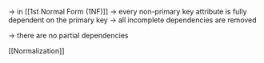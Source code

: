 
-> in [[1st Normal Form (1NF)]]
-> every non-primary key attribute is fully dependent on the primary key
-> all incomplete dependencies are removed

-> there are no partial dependencies

[[Normalization]]
